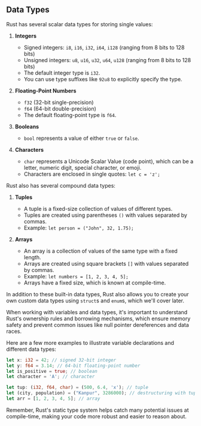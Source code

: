 ## Data Types

Rust has several scalar data types for storing single values:

1. **Integers**
   - Signed integers: `i8`, `i16`, `i32`, `i64`, `i128` (ranging from 8 bits to 128 bits)
   - Unsigned integers: `u8`, `u16`, `u32`, `u64`, `u128` (ranging from 8 bits to 128 bits)
   - The default integer type is `i32`.
   - You can use type suffixes like `92u8` to explicitly specify the type.

2. **Floating-Point Numbers**
   - `f32` (32-bit single-precision)
   - `f64` (64-bit double-precision)
   - The default floating-point type is `f64`.

3. **Booleans**
   - `bool` represents a value of either `true` or `false`.

4. **Characters**
   - `char` represents a Unicode Scalar Value (code point), which can be a letter, numeric digit, special character, or emoji.
   - Characters are enclosed in single quotes: `let c = 'z';`

Rust also has several compound data types:

1. **Tuples**
   - A tuple is a fixed-size collection of values of different types.
   - Tuples are created using parentheses `()` with values separated by commas.
   - Example: `let person = ("John", 32, 1.75);`

2. **Arrays**
   - An array is a collection of values of the same type with a fixed length.
   - Arrays are created using square brackets `[]` with values separated by commas.
   - Example: `let numbers = [1, 2, 3, 4, 5];`
   - Arrays have a fixed size, which is known at compile-time.

In addition to these built-in data types, Rust also allows you to create your own custom data types using `struct`s and `enum`s, which we'll cover later.

When working with variables and data types, it's important to understand Rust's ownership rules and borrowing mechanisms, which ensure memory safety and prevent common issues like null pointer dereferences and data races.

Here are a few more examples to illustrate variable declarations and different data types:

```rust
let x: i32 = 42; // signed 32-bit integer
let y: f64 = 3.14; // 64-bit floating-point number
let is_positive = true; // boolean
let character = 'A'; // character

let tup: (i32, f64, char) = (500, 6.4, 'x'); // tuple
let (city, population) = ("Kanpur", 3286000); // destructuring with tuple
let arr = [1, 2, 3, 4, 5]; // array
```

Remember, Rust's static type system helps catch many potential issues at compile-time, making your code more robust and easier to reason about.
